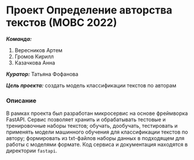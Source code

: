 # Проект Определение авторства текстов (МОВС 2022)

***Команда:***

1) Вересников Артем
2) Громов Кирилл
3) Казачкова Анна

***Куратор:*** Татьяна Фофанова

***Цель проекта:*** создать модель классификации текстов по авторам

### Описание
В рамках проекта был разработан микросервис на основе фреймворка FastAPI.
Сервис позволяет хранить и обрабатывать тестовые и тренировочные 
наборы текстов; обучать, дообучать, тестировать и применять 
модели машинного обучения для классификации текстов по автору; 
формировать из txt-файлов наборы данных в подходящем для работы с моделями формате. 
Код сервиса и документация находятся в директории `fastapi`.
